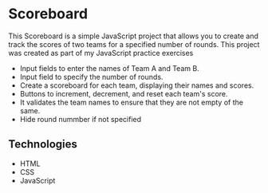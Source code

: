 # Scoreboard
This Scoreboard is a simple JavaScript project that allows you to create and track the scores of two teams for a specified number of rounds.
This project was created as part of my JavaScript practice exercises

* Input fields to enter the names of Team A and Team B.
* Input field to specify the number of rounds.
* Create a scoreboard for each team, displaying their names and scores.
* Buttons to increment, decrement, and reset each team's score.
* It validates the team names to ensure that they are not empty of the same.
* Hide round nummber if not specified

## Technologies
* HTML
* CSS
* JavaScript
